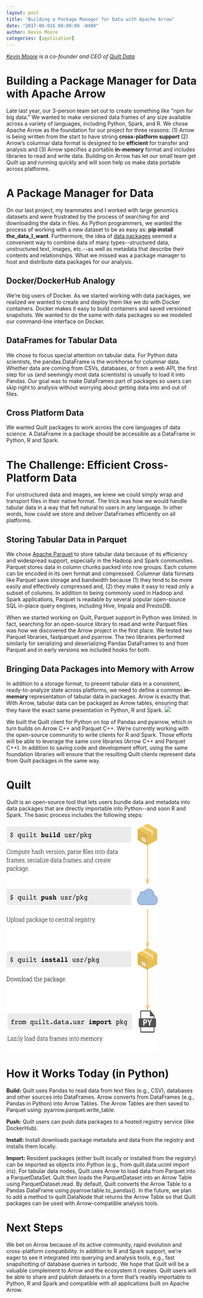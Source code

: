 ```yaml
---
layout: post
title: "Building a Package Manager for Data with Apache Arrow"
date: "2017-08-016 00:00:00 -0400"
author: Kevin Moore
categories: [application]
---
```

<!--
{% comment %}
Licensed to the Apache Software Foundation (ASF) under one or more
contributor license agreements.  See the NOTICE file distributed with
this work for additional information regarding copyright ownership.
The ASF licenses this file to you under the Apache License, Version 2.0
(the "License"); you may not use this file except in compliance with
the License.  You may obtain a copy of the License at

http://www.apache.org/licenses/LICENSE-2.0

Unless required by applicable law or agreed to in writing, software
distributed under the License is distributed on an "AS IS" BASIS,
WITHOUT WARRANTIES OR CONDITIONS OF ANY KIND, either express or implied.
See the License for the specific language governing permissions and
limitations under the License.
{% endcomment %}
-->

*[Kevin Moore][1] is a co-founder and CEO of [Quilt Data][2]*


Building a Package Manager for Data with Apache Arrow
========================
Late last year, our 3-person team set out to create something like "npm for big data." We wanted to make versioned data frames of any size available across a variety of languages, including Python, Spark, and R. We chose Apache Arrow as the foundation for our project for three reasons: (1) Arrow is being written from the start to have strong <b>cross-platform support</b> (2) Arrow’s columnar data format is designed to be <b>efficient</b> for transfer and analysis and (3) Arrow specifies a portable <b>in-memory</b> format and includes libraries to read and write data. Building on Arrow has let our small team get Quilt up and running quickly and will soon help us make data portable across platforms.

# A Package Manager for Data
On our last project, my teammates and I worked with large genomics datasets and were frustrated by the process of searching for and downloading the data in files. As Python programmers, we wanted the process of working with a new dataset to be as easy as: <b>pip install the_data_I_want</b>. Furthermore, the idea of [data packages][3] seemed a convenient way to combine data of many types--structured data, unstructured text, images, etc.--as well as metadata that describe their contents and relationships. What we missed was a package manager to host and distribute data packages for our analysis.

## Docker/DockerHub Analogy
We’re big users of Docker. As we started working with data packages, we realized we wanted to create and deploy them like we do with Docker containers. Docker makes it easy to build containers and saved versioned snapshots. We wanted to do the same with data packages so we modeled our command-line interface on Docker.

## DataFrames for Tabular Data
We chose to focus special attention on tabular data. For Python data scientists, the pandas.DataFrame is the workhorse for columnar data. Whether data are coming from CSVs, databases, or from a web API, the first step for us (and seemingly most data scientists) is usually to load it into Pandas. Our goal was to make DataFrames part of packages so users can skip right to analysis without worrying about getting data into and out of files.

## Cross Platform Data
We wanted Quilt packages to work across the core languages of data science. A DataFrame in a package should be accessible as a DataFrame in Python, R and Spark.

# The Challenge: Efficient Cross-Platform Data
For unstructured data and images, we knew we could simply wrap and transport files in their native format. The trick was how we would handle tabular data in a way that felt natural to users in any language. In other words, how could we store and deliver DataFrames efficiently on all platforms.

## Storing Tabular Data in <b>Parquet</b>
We chose [Apache Parquet][4] to store tabular data because of its efficiency and widespread support, especially in the Hadoop and Spark communities. Parquet stores data in column chunks packed into row groups. Each column can be encoded in its own format and compressed. Columnar data formats like Parquet save storage and bandwidth because (1) they tend to be more easily and effectively compressed and, (2) they make it easy to read only a subset of columns.  In addition to being commonly used in Hadoop and Spark applications, Parquet is readable by several popular open-source SQL in-place query engines, including Hive, Impala and PrestoDB.

When we started working on Quilt, Parquet support in Python was limited. In fact, searching for an open-source library to read and write Parquet files was how we discovered the Arrow project in the first place. We tested two Parquet libraries, fastparquet and pyarrow. The two libraries performed similarly for serializing and deserializing Pandas DataFrames to and from Parquet and in early versions we included hooks for both.

## Bringing Data Packages into Memory with <b>Arrow</b>
In addition to a storage format, to present tabular data in a consistent, ready-to-analyze state across platforms, we need to define a common <b>in-memory</b> representation of tabular data in packages. Arrow is exactly that. With Arrow, tabular data can be packaged as Arrow tables, ensuring that they have the exact same presentation in Python, R and Spark.
<img src="2017-08-15-quilt-arrow-block-diagram.svg"/>

We built the  Quilt client for Python on top of Pandas and pyarrow, which in turn builds on Arrow C++ and Parquet C++. We’re currently working with the open-source community to write clients for R and Spark. Those efforts will be able to leverage the same core libraries (Arrow C++ and Parquet C++). In addition to saving code and development effort, using the same foundation libraries will ensure that the resulting Quilt clients represent data from Quilt packages in the same way.

# Quilt
Quilt is an open-source tool that lets users bundle data and metadata into data packages that are directly importable into Python--and soon R and Spark. The basic process includes the following steps:


<img src="2017-08-15-quilt-arrow-operations.png" width="400" height="600" />

# How it Works Today (in Python)
<b>Build:</b>
Quilt uses Pandas to read data from text files (e.g., CSV), databases and other sources into DataFrames. Arrow converts from DataFrames (e.g., Pandas in Python) into Arrow Tables. The Arrow Tables are then saved to Parquet using:  pyarrow.parquet.write_table.

<b>Push:</b>
Quilt users can push data packages to a hosted registry service (like DockerHub).

<b>Install:</b>
Install downloads package metadata and data from the registry and installs them locally.

<b>Import:</b>
Resident packages (either built locally or installed from the registry) can be imported as objects into Python (e.g., from quilt.data.uciml import iris). For tabular data nodes, Quilt uses Arrow to load data from Parquet into a ParquetDataSet. Quilt then loads the ParquetDataset into an Arrow Table using ParquetDataset.read. By default, Quilt converts the Arrow Table to a Pandas DataFrame using pyarrow.table.to_pandas(). In the future, we plan to add a method to quilt.DataNode that returns the Arrow Table so that Quilt packages can be used with Arrow-compatible analysis tools.

# Next Steps
We bet on Arrow because of its active community, rapid evolution and cross-platform compatibility. In addition to R and Spark support, we’re eager to see it integrated into querying and analysis tools, e.g., fast snapshotting of database queries in turbodc. We hope that Quilt will be a valuable complement to Arrow and the ecosystem it creates. Quilt users will be able to share and publish datasets in a form that’s readily importable to Python, R and Spark and compatible with all applications built on Apache Arrow.

[1]: https://www.linkedin.com/in/kevinemoore/
[2]: https://quiltdata.com
[3]: http://frictionlessdata.io/data-packages/
[4]: https://parquet.apache.org/